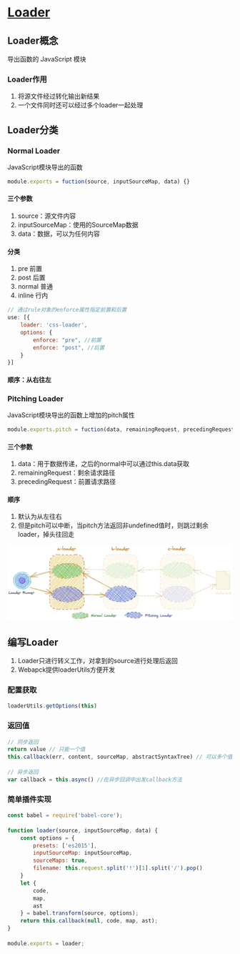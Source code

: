 # [Loader](https://www.teqng.com/2021/08/11/%E5%A4%9A%E5%9B%BE%E8%AF%A6%E8%A7%A3%EF%BC%8C%E4%B8%80%E6%AC%A1%E6%80%A7%E6%90%9E%E6%87%82webpack-loader/)

## Loader概念

导出函数的 JavaScript 模块

### Loader作用

1. 将源文件经过转化输出新结果
2. 一个文件同时还可以经过多个loader一起处理

## Loader分类

### Normal Loader

JavaScript模块导出的函数

```js
module.exports = fuction(source, inputSourceMap, data) {}
```

#### 三个参数

1. source：源文件内容
2. inputSourceMap：使用的SourceMap数据
3. data：数据，可以为任何内容

#### 分类

1. pre 前置
2. post 后置
3. normal 普通
4. inline 行内

```js
// 通过rule对象的enforce属性指定前置和后置
use: [{
    loader: 'css-loader',
    options: {
        enforce: "pre", //前置
        enforce: "post", //后置
    }
}]
```

#### 顺序：从右往左

### Pitching Loader

JavaScript模块导出的函数上增加的pitch属性

```js
module.exports.pitch = fuction(data, remainingRequest, precedingRequest) {}
```

#### 三个参数

1. data：用于数据传递，之后的normal中可以通过this.data获取
2. remainingRequest：剩余请求路径
3. precedingRequest：前置请求路径

#### 顺序

1. 默认为从左往右
2. 但是pitch可以中断，当pitch方法返回非undefined值时，则跳过剩余loader，掉头往回走

![pitch中断](assets/02-pitch中断.jpeg)

## 编写Loader

1. Loader只进行转义工作，对拿到的source进行处理后返回
2. Webapck提供loaderUtils方便开发

### 配置获取

```js
loaderUtils.getOptions(this)
```

### 返回值

```js
// 同步返回
return value // 只能一个值
this.callback(err, content, sourceMap, abstractSyntaxTree) // 可以多个值

// 异步返回
var callback = this.async() //在异步回调中出发callback方法
```

### 简单插件实现

```js
const babel = require('babel-core');

function loader(source, inputSourceMap, data) {
    const options = {
        presets: ['es2015'],
        inputSourceMap: inputSourceMap,
        sourceMaps: true,
        filename: this.request.split('!')[1].split('/').pop()
    }
    let {
        code,
        map,
        ast
    } = babel.transform(source, options);
    return this.callback(null, code, map, ast);
}

module.exports = loader;
```
